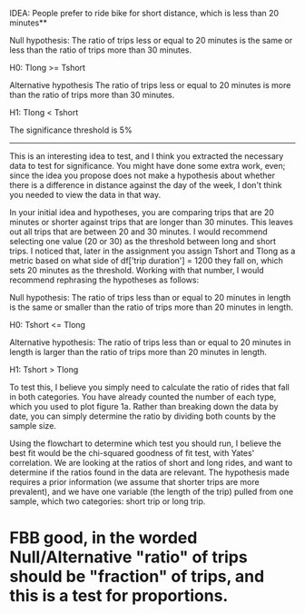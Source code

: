 IDEA: People prefer to ride bike for short distance, which is less than 20 minutes**

Null hypothesis: The ratio of trips less or equal to 20 minutes is the same or less than the ratio of trips more than 30 minutes.  

H0: Tlong >= Tshort

Alternative hypothesis The ratio of trips less or equal to 20 minutes is more than the ratio of trips more than 30 minutes. 

H1: Tlong < Tshort

The significance threshold is 5%

-------------------------------------------------------------------
This is an interesting idea to test, and I think you extracted the necessary data to test for significance. You might have done some extra work, even; since the idea you propose does not make a hypothesis about whether there is a difference in distance against the day of the week, I don't think you needed to view the data in that way.

In your initial idea and hypotheses, you are comparing trips that are 20 minutes or shorter against trips that are longer than 30 minutes. This leaves out all trips that are between 20 and 30 minutes. I would recommend selecting one value (20 or 30) as the threshold between long and short trips. I noticed that, later in the assignment you assign Tshort and Tlong as a metric based on what side of df['trip duration'] = 1200 they fall on, which sets 20 minutes as the threshold. Working with that number, I would recommend rephrasing the hypotheses as follows:

Null hypothesis: The ratio of trips less than or equal to 20 minutes in length is the same or smaller than the ratio of trips more than 20 minutes in length.   

H0: Tshort <= Tlong

Alternative hypothesis: The ratio of trips less than or equal to 20 minutes in length is larger than the ratio of trips more than 20 minutes in length.   

H1: Tshort > Tlong

To test this, I believe you simply need to calculate the ratio of rides that fall in both categories. You have already counted the number of each type, which you used to plot figure 1a. Rather than breaking down the data by date, you can simply determine the ratio by dividing both counts by the sample size. 

Using the flowchart to determine which test you should run, I believe the best fit would be the chi-squared goodness of fit test, with Yates' correlation. We are looking at the ratios of short and long rides, and want to determine if the ratios found in the data are relevant. The hypothesis made requires a prior information (we assume that shorter trips are more prevalent), and we have one variable (the length of the trip) pulled from one sample, which two categories: short trip or long trip. 


# FBB good, in the worded Null/Alternative "ratio" of trips should be "fraction" of trips, and this is a test for proportions. 
